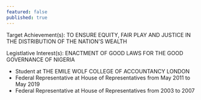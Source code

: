 ```yaml
---
featured: false
published: true
---
```

Target Achievement(s): TO ENSURE EQUITY, FAIR PLAY AND JUSTICE IN THE DISTRIBUTION OF THE NATION'S WEALTH

Legistlative Interest(s): ENACTMENT OF GOOD LAWS FOR THE GOOD GOVERNANCE OF NIGERIA

* Student at THE EMILE WOLF COLLEGE OF ACCOUNTANCY LONDON
* Federal Representative at House of Representatives from May 2011 to May 2019
* Federal Representative at House of Representatives from 2003 to 2007

